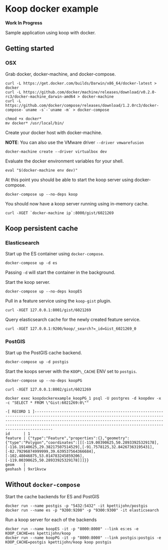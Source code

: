 # Koop docker example 

**Work In Progress**

Sample application using koop with docker.

## Getting started

### OSX
Grab docker, docker-machine, and docker-compose.
```
curl -L https://get.docker.com/builds/Darwin/x86_64/docker-latest > docker
curl -L https://github.com/docker/machine/releases/download/v0.2.0-rc3/docker-machine_darwin-amd64 > docker-machine
curl -L https://github.com/docker/compose/releases/download/1.2.0rc3/docker-compose-`uname -s`-`uname -m` > docker-compose

chmod +x docker*
mv docker* /usr/local/bin/ 
```

Create your docker host with docker-machine.

**NOTE**: You can also use the VMware driver `--driver vmwarefusion`

```
docker-machine create --driver virtualbox dev
```
Evaluate the docker environment variables for your shell.

```
eval "$(docker-machine env dev)"
```
At this point you should be able to start the koop server using docker-compose.
```
docker-compose up --no-deps koop
```

You should now have a koop server running using in-memory cache.

```
curl -XGET `docker-machine ip`:8000/gist/6021269
```

## Koop persistent cache

### Elasticsearch

Start up the ES container using `docker-compose`.

```
docker-compose up -d es
```

Passing `-d` will start the container in the background.

Start the koop server.

```
docker-compose up --no-deps koopES
```

Pull in a feature service using the `koop-gist` plugin.

```
curl -XGET 127.0.0.1:8001/gist/6021269
```

Query elasticsearch cache for the newly created feature service.

```
curl -XGET 127.0.0.1:9200/koop/_search?=_id=Gist_6021269_0
```
### PostGIS

Start up the PostGIS cache backend.

```
docker-compose up -d postgis
```

Start the koops server with the `KOOP\_CACHE` ENV set to `postgis`.

```
docker-compose up --no-deps koopPG
```

```
curl -XGET 127.0.0.1:8002/gist/6021269
```

```
docker exec koopdockerexample_koopPG_1 psql -U postgres -d koopdev -x -c "SELECT * FROM \"Gist:6021269:0\""

-[ RECORD 1 ]------------------------------------------------------------------------------------------------------------------------------------------------------------------------------------------------------------------------------------------------------------------------------------------------
id      | 1
feature | {"type":"Feature","properties":{},"geometry":{"type":"Polygon","coordinates":[[[-119.00390625,50.28933925329178],[-116.19140625,29.38217507514529],[-91.7578125,32.84267363195431],[-82.79296874999999,39.639537564366684],[-102.48046875,53.014783245859206],[-119.00390625,50.28933925329178]]]}}
geom    |
geohash | 9xr1kvcw
```

## Without `docker-compose` 

Start the cache backends for ES and PostGIS
```
docker run --name postgis -p "5432:5432" -it kpettijohn/postgis
docker run --name es -p "9200:9200" -p "9300:9300" -it elasticsearch
```

Run a koop server for each of the backends
```
docker run --name koopES -it -p "8000:8000" --link es:es -e KOOP_CACHE=es kpettijohn/koop
docker run --name koopPG -it -p "8000:8000" --link postgis:postgis -e KOOP_CACHE=postgis kpettijohn/koop koop postgis
```
